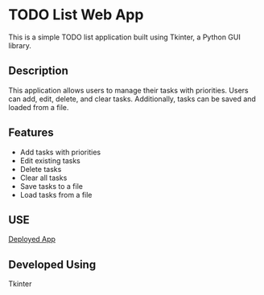 # TODO List Web App

This is a simple TODO list application built using Tkinter, a Python GUI library.

## Description

This application allows users to manage their tasks with priorities. Users can add, edit, delete, and clear tasks. Additionally, tasks can be saved and loaded from a file.

## Features

- Add tasks with priorities
- Edit existing tasks
- Delete tasks
- Clear all tasks
- Save tasks to a file
- Load tasks from a file

## USE
[Deployed App](https://replit.com/@sivani-l-r/To-Do-List-App?v=1)

## Developed Using 
Tkinter




